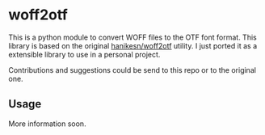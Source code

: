 # woff2otf

This is a python module to convert WOFF files to the OTF font format. This library is based on the original [hanikesn/woff2otf](https://github.com/hanikesn/woff2otf) utility. I just ported it as a extensible library to use in a personal project.

Contributions and suggestions could be send to this repo or to the original one.

## Usage

More information soon.
